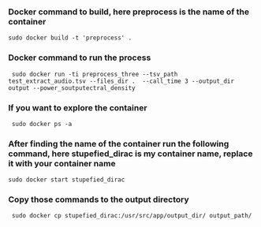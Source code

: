 ### Docker command to build, here preprocess is the name of the container

```
sudo docker build -t 'preprocess' .
```
### Docker command to run the process 

```
 sudo docker run -ti preprocess_three --tsv_path test_extract_audio.tsv --files_dir .  --call_time 3 --output_dir output --power_soutputectral_density 
```
### If you want to explore the container

```
 sudo docker ps -a
```

### After finding the name of the container run the following command, here stupefied_dirac is my container name, replace it with your container name

```
sudo docker start stupefied_dirac
```

### Copy those commands to the output directory

```
 sudo docker cp stupefied_dirac:/usr/src/app/output_dir/ output_path/
```
